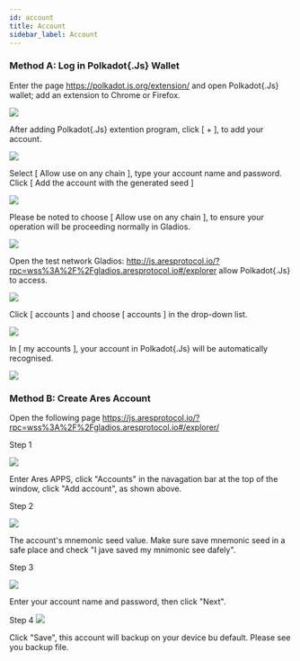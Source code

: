 ```yaml
---
id: account
title: Account
sidebar_label: Account
---
```

### Method A: Log in Polkadot{.Js} Wallet
Enter the page https://polkadot.js.org/extension/ and open Polkadot{.Js} wallet; add an extension to Chrome or Firefox.

![](assets/build/270.png)

After adding Polkadot{.Js} extention program, click [ + ], to add your account.

![](assets/build/271.png)

Select [ Allow use on any chain ], type your account name and password. Click [ Add the account with the generated seed ]

![](assets/build/272.png)

Please be noted to choose [ Allow use on any chain ], to ensure your operation will be proceeding normally in Gladios.

![](assets/build/273.png)

Open the test network Gladios: http://js.aresprotocol.io/?rpc=wss%3A%2F%2Fgladios.aresprotocol.io#/explorer
allow Polkadot{.Js} to access.

![](assets/build/274.png)

Click [ accounts ] and choose [ accounts ] in the drop-down list.

![](assets/build/275.png)

In [ my accounts ], your account in Polkadot{.Js} will be automatically recognised.

![](assets/build/276.png)

### Method B: Create Ares Account

Open the following page https://js.aresprotocol.io/?rpc=wss%3A%2F%2Fgladios.aresprotocol.io#/explorer/

Step 1  

![](assets/build/262.png)


Enter Ares APPS,  click "Accounts" in the navagation bar at the top of the window, click "Add account", as shown above.

Step 2

![](assets/build/263.png)

The account's mnemonic seed value. Make sure save mnemonic seed in a safe place and check "I jave saved my mnimonic see dafely".

Step 3

![](assets/build/264.png)

Enter your account name and password, then click "Next".

Step 4
![](assets/build/265.png)

Click "Save", this account will backup on your device bu default. Please see you backup file.
